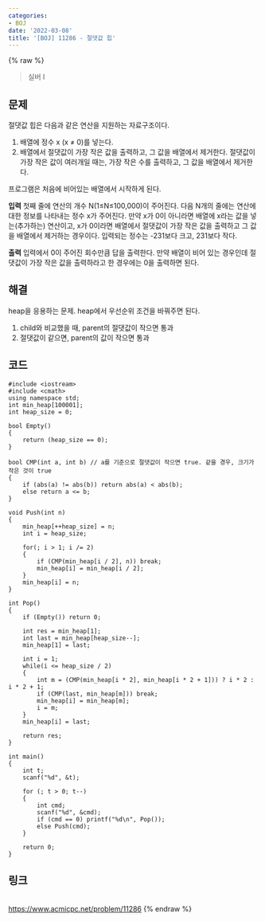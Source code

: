 ```yaml
---
categories:
- BOJ
date: '2022-03-08'
title: '[BOJ] 11286 - 절댓값 힙'
---
```


{% raw %}
> 실버 I<br>

## 문제
절댓값 힙은 다음과 같은 연산을 지원하는 자료구조이다.

1.  배열에 정수 x (x ≠ 0)를 넣는다.
2.  배열에서 절댓값이 가장 작은 값을 출력하고, 그 값을 배열에서 제거한다. 절댓값이 가장 작은 값이 여러개일 때는, 가장 작은 수를 출력하고, 그 값을 배열에서 제거한다.

프로그램은 처음에 비어있는 배열에서 시작하게 된다.

**입력**
첫째 줄에 연산의 개수 N(1≤N≤100,000)이 주어진다. 다음 N개의 줄에는 연산에 대한 정보를 나타내는 정수 x가 주어진다. 만약 x가 0이 아니라면 배열에 x라는 값을 넣는(추가하는) 연산이고, x가 0이라면 배열에서 절댓값이 가장 작은 값을 출력하고 그 값을 배열에서 제거하는 경우이다. 입력되는 정수는 -231보다 크고, 231보다 작다.

**출력**
입력에서 0이 주어진 회수만큼 답을 출력한다. 만약 배열이 비어 있는 경우인데 절댓값이 가장 작은 값을 출력하라고 한 경우에는 0을 출력하면 된다.

##  해결
heap을 응용하는 문제. heap에서 우선순위 조건을 바꿔주면 된다.
1. child와 비교했을 때, parent의 절댓값이 작으면 통과
2. 절댓값이 같으면, parent의 값이 작으면 통과

## 코드
```
#include <iostream>
#include <cmath>
using namespace std;
int min_heap[100001];
int heap_size = 0;

bool Empty()
{
	return (heap_size == 0);
}

bool CMP(int a, int b) // a를 기준으로 절댓값이 작으면 true. 같을 경우, 크기가 작은 것이 true
{
	if (abs(a) != abs(b)) return abs(a) < abs(b);
	else return a <= b;
}

void Push(int n)
{
	min_heap[++heap_size] = n;
	int i = heap_size;

	for(; i > 1; i /= 2)
	{
		if (CMP(min_heap[i / 2], n)) break;
		min_heap[i] = min_heap[i / 2];
	}
	min_heap[i] = n;
}

int Pop()
{
	if (Empty()) return 0;

	int res = min_heap[1];
	int last = min_heap[heap_size--];
	min_heap[1] = last;

	int i = 1;
	while(i <= heap_size / 2)
	{
		int m = (CMP(min_heap[i * 2], min_heap[i * 2 + 1])) ? i * 2 : i * 2 + 1;
		if (CMP(last, min_heap[m])) break;
		min_heap[i] = min_heap[m];
		i = m;
	}
	min_heap[i] = last;

	return res;
}

int main()
{
	int t;
	scanf("%d", &t);

	for (; t > 0; t--)
	{
		int cmd;
		scanf("%d", &cmd);
		if (cmd == 0) printf("%d\n", Pop());
		else Push(cmd);
	}

	return 0;
}
```

## 링크
<br>https://www.acmicpc.net/problem/11286
{% endraw %}